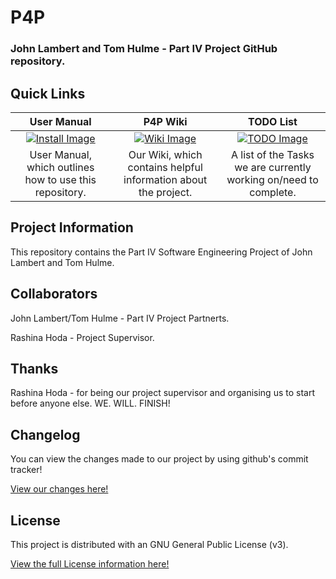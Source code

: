 P4P
===
### John Lambert and Tom Hulme - Part IV Project GitHub repository.

## Quick Links
<!-- If you add quicklinks, use http://www.iconarchive.com/ to search for icons. I used 72x72. Most images on this site are either free or GNU. So we're sweet as using them. -->
User Manual|P4P Wiki|TODO List
:-----------:|:----------:|:---------:
[![Install Image](http://icons.iconarchive.com/icons/saki/snowish/72/Install-icon.png)](https://github.com/TomHulme/P4P/wiki/User-Manual)|[![Wiki Image](http://icons.iconarchive.com/icons/dakirby309/windows-8-metro/72/Web-Wikipedia-alt-1-Metro-icon.png)](https://github.com/TomHulme/P4P/wiki)|[![TODO Image](http://icons.iconarchive.com/icons/binassmax/pry-frente-black-special-2/72/ok-icon.png)](https://github.com/TomHulme/P4P/wiki/TODO)
User Manual, which outlines how to use this repository. | Our Wiki, which contains helpful information about the project.|A list of the Tasks we are currently working on/need to complete.

## Project Information

This repository contains the Part IV Software Engineering Project of John Lambert and Tom Hulme.

## Collaborators

John Lambert/Tom Hulme - Part IV Project Partnerts.

Rashina Hoda - Project Supervisor.

## Thanks
Rashina Hoda - for being our project supervisor and organising us to start before anyone else. WE. WILL. FINISH!

## Changelog

You can view the changes made to our project by using github's commit tracker!

[View our changes here!](https://github.com/TomHulme/P4P/commits/master)


## License

This project is distributed with an GNU General Public License (v3).

[View the full License information here!](https://github.com/TomHulme/P4P/blob/master/LICENSE)
